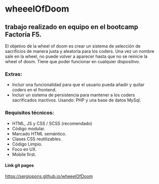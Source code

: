 # wheeelOfDoom
## trabajo realizado en equipo en el bootcamp Factoría F5.

El objetivo de la wheel of doom es crear un sistema de selección de sacrificios de manera justa y aleatoria para los coders.
Una vez un nombre sale en la wheel, no puede volver a aparecer hasta que no se reinicie la wheel of doom.
Tiene que poder funcionar en cualquier dispositivo.

### Extras:

- Incluir una funcionalidad para que el usuario pueda añadir y quitar coders en el frontend.
- Incluir un sistema de persistencia para mantener a los coders sacrificados inactivos. Usando: PHP y una base de datos MySql.


### Requisitos técnicos:


- HTML, JS y CSS / SCSS (recomendado)
- Código modular.
- Marcado HTML semántico.
- Clases CSS reutilizables.
- Código Limpio.
- Foco en UX.
- Mobile first.

#### Link git pages
https://sergiopons.github.io/wheeelOfDoom

